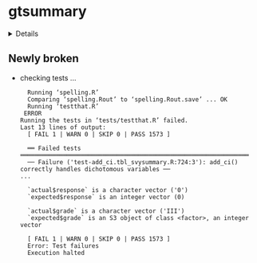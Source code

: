 # gtsummary

<details>

* Version: 2.0.3
* GitHub: https://github.com/ddsjoberg/gtsummary
* Source code: https://github.com/cran/gtsummary
* Date/Publication: 2024-10-04 19:30:02 UTC
* Number of recursive dependencies: 186

Run `revdepcheck::revdep_details(, "gtsummary")` for more info

</details>

## Newly broken

*   checking tests ...
    ```
      Running ‘spelling.R’
      Comparing ‘spelling.Rout’ to ‘spelling.Rout.save’ ... OK
      Running ‘testthat.R’
     ERROR
    Running the tests in ‘tests/testthat.R’ failed.
    Last 13 lines of output:
      [ FAIL 1 | WARN 0 | SKIP 0 | PASS 1573 ]
      
      ══ Failed tests ════════════════════════════════════════════════════════════════
      ── Failure ('test-add_ci.tbl_svysummary.R:724:3'): add_ci() correctly handles dichotomous variables ──
    ...
      
      `actual$response` is a character vector ('0')
      `expected$response` is an integer vector (0)
      
      `actual$grade` is a character vector ('III')
      `expected$grade` is an S3 object of class <factor>, an integer vector
      
      [ FAIL 1 | WARN 0 | SKIP 0 | PASS 1573 ]
      Error: Test failures
      Execution halted
    ```

